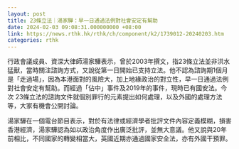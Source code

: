 ```yaml
---
layout: post
title: 23條立法｜湯家驊：早一日通過法例對社會安定有幫助
date: 2024-02-03 09:08:31.000000000 +08:00
link: https://news.rthk.hk/rthk/ch/component/k2/1739012-20240203.htm
categories: rthk
---
```


行政會議成員、資深大律師湯家驊表示，曾於2003年撰文，指23條立法並非洪水猛獸，當時關注諮詢方式，又說從第一日開始已支持立法。他不認為諮詢期1個月是「走過場」，因為本港面對的風險大，加上地緣政治的對立性，早一日通過法例對社會安定有幫助。而經過「佔中」事件及2019年的事件，現時已有國安法。今次 23條立法的諮詢文件就個別罪行的元素提出如何處理，以及外國的處理方法等，大家有機會公開討論。

湯家驊在一個電台節目表示，對於有法律或經濟學者批評文件內容定義模糊，損害香港經濟，湯家驊認為如以政治角度作出廣泛批評，並無大意議。他又說與20年前相比，不同國家的轉變相當大，英國近期亦通過國家安全法，亦有外國干預罪。
